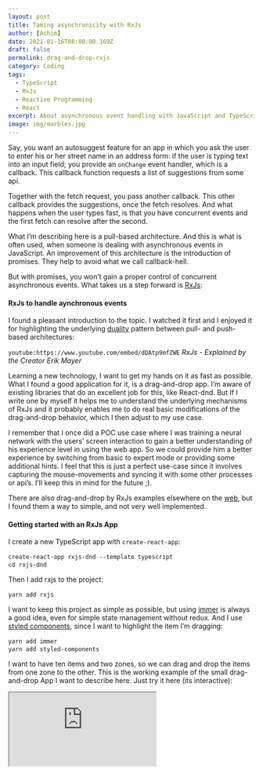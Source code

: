 ```yaml
---
layout: post
title: Taming asynchronicity with RxJs
author: [Achim]
date: 2021-01-16T08:00:00.169Z
draft: false
permalink: drag-and-drop-rxjs
category: Coding
tags:
  - TypeScript
  - RxJs
  - Reactive Programming
  - React
excerpt: About asynchronous event handling with JavaScript and TypeScript. I'm showcasing the potential of rxjs with a very first and simple example which implements drag and drop.
image: img/marbles.jpg
---
```


Say, you want an autosuggest feature for an app in which you ask the user to enter his or her street name in an address form: if the user is typing text into an input field; you provide an `onChange` event handler, which is a callback. This callback function requests a list of suggestions from some api.

Together with the fetch request, you pass another callback. This other callback provides the suggestions, once the fetch resolves. And what happens when the user types fast, is that you have concurrent events and the first fetch can resolve after the second.

What I’m describing here is a pull-based architecture. And this is what is often used, when someone is dealing with asynchronous events in JavaScript. An improvement of this architecture is the introduction of promises. They help to avoid what we call callback-hell.

But with promises, you won’t gain a proper control of concurrent asynchronous events. What takes us a step forward is [RxJs](https://rxjs-dev.firebaseapp.com/):

#### RxJs to handle aynchronous events

I found a pleasant introduction to the topic. I watched it first and I enjoyed it for highlighting the underlying [duality](<https://en.wikipedia.org/wiki/Duality_(mathematics)>) pattern between pull- and push-based architectures:

`youtube:https://www.youtube.com/embed/dDAtp9mfZWE`
_RxJs - Explained by the Creator Erik Mayer_

Learning a new technology, I want to get my hands on it as fast as possible. What I found a good application for it, is a drag-and-drop app. I’m aware of existing libraries that do an excellent job for this, like React-dnd. But If I write one by myself it helps me to understand the underlying mechanisms of RxJs and it probably enables me to do real basic modifications of the drag-and-drop behavior, which I then adjust to my use case.

I remember that I once did a POC use case where I was training a neural network with the users’ screen interaction to gain a better understanding of his experience level in using the web app. So we could provide him a better experience by switching from basic to expert mode or providing some additional hints. I feel that this is just a perfect use-case since it involves capturing the mouse-movements and syncing it with some other processes or api’s. I’ll keep this in mind for the future ;).

There are also drag-and-drop by RxJs examples elsewhere on the [web](https://medium.com/better-programming/drag-and-drop-made-easy-with-rxjs-8cd4a8994a07), but I found them a way to simple, and not very well implemented.

#### Getting started with an RxJs App

I create a new TypeScript app with `create-react-app`:

```
create-react-app rxjs-dnd --template typescript
cd rxjs-dnd
```

Then I add rxjs to the project:

```
yarn add rxjs
```

I want to keep this project as simple as possible, but using [immer](https://github.com/immerjs/immer) is always a good idea, even for simple state management without redux. And I use [styled components](https://styled-components.com/), since I want to highlight the item I’m dragging:

```
yarn add immer
yarn add styled-components
```

I want to have ten items and two zones, so we can drag and drop the items from one zone to the other. This is the working example of the small drag-and-drop App I want to describe here. Just try it here (its interactive):

<iframe src='https://vigorous-goldwasser-b66350.netlify.app/' style={{width: '100%', height: '400px'}} />

Or follow the external [link](https://vigorous-goldwasser-b66350.netlify.app/).
This is the code for my App, except for the Item component, in which the RxJs magic is happening:

```typescript
// App.tsx:
import React, { useEffect, useState } from 'react';
import './App.css';
import styled from 'styled-components';
import { produce, enableMapSet } from 'immer';
import Item from './Item';

const Container = styled.div`
  display: grid;
  grid-template-columns: 1fr 1fr;
  grid-column-gap: 50px;
  margin: 5vw;
`;

const DropZone = styled.div`
  border: 1px solid black;
  width: 100%;
  min-height: 40vw;
`;

const items: Record<number, Item> = [...new Array(10)]
  .map((el, ind) => ind)
  .reduce((acc: Record<number, Item>, cur: number) => {
    acc[cur] = { title: `Item ${cur}` };
    return acc;
  }, {});

function App() {
  useEffect(() => {
    enableMapSet();
  }, []);
  const [zones, setZones] = useState({
    zone1: new Set<number>([...new Array<number>(10)].map((el, ind) => ind)),
    zone2: new Set<number>(),
  });

  const moveToZone = (idToSet: number, toZone: dropZone) => {
    setZones(zones =>
      produce(zones, draft => {
        Object.keys(zones).forEach(zone => {
          if (zone === toZone) draft[zone].add(idToSet);
          else draft[zone as dropZone].delete(idToSet);
        });
      }),
    );
  };

  return (
    <div className="App">
      <Container>
        {Object.keys(zones).map(zone => (
          <DropZone key={`${zone}`} id={`${zone}`}>
            <div>{zone}</div>
            {[...zones[zone as dropZone]].map((id: number) => (
              <Item item={items[id]} id={id} moveToZone={moveToZone} key={id} />
            ))}
          </DropZone>
        ))}
      </Container>
    </div>
  );
}

export default App;
```

I create two div’s, the `DropZone`’s, 5 items which I separate by their Id’s and I define a function which allows me to send the `Item`’s to one of the `DropZone`’s.

The interesting part of the App is the code of the `Item` component:

```typescript
// Item.tsx
import { useEffect, useRef, useState } from 'react';
import { map, switchMap, take, takeUntil, share } from 'rxjs/operators';
import { fromEvent, merge } from 'rxjs';
import styled from 'styled-components';

interface Props {
  id: number;
  item: Item;
  moveToZone: Function;
}

type Pos = {
  x: number;
  y: number;
};

const ItemDiv = styled.div<{ isDragging: Boolean; pos: Pos }>`
  border: 2px solid #3eb0ef;
  border-radius: 10px/50%;
  color: rgba(255, 255, 255, 0.75);
  font-weight: bold;
  margin: 5px;
  padding: 10px;
  touch-action: none;
  box-sizing: border-box;
  background: ${props => (props.isDragging ? '#3eb0ef' : 'transparent')};
  transform: translate(${props => `${props.pos.x}px, ${props.pos.y}`}px);
`;

const Item = ({ item, id, moveToZone }: Props) => {
  const [isDragging, setIsDragging] = useState(false);
  const [pos, setPos] = useState<Pos>({ x: 0, y: 0 });
  const itemRef = useRef<HTMLDivElement>(null);
  useEffect(() => {
    const pointerdown$ = fromEvent<PointerEvent>(itemRef.current as HTMLDivElement, 'pointerdown');
    const pointermove$ = fromEvent<PointerEvent>(document, 'pointermove');
    const pointerup$ = fromEvent<PointerEvent>(document, 'pointerup').pipe(share());
    const drag$ = pointerdown$.pipe(
      switchMap(start => {
        return merge(
          pointermove$.pipe(
            map(move => {
              move.preventDefault();
              return {
                type: 'move',
                x: move.x - start.x,
                y: move.y - start.y,
              };
            }),
            takeUntil(pointerup$),
          ),
          pointerup$.pipe(
            map(endPos => {
              return {
                type: 'end',
                x: endPos.clientX,
                y: endPos.clientY,
              };
            }),
            take(1),
          ),
        );
      }),
    );

    const subscription = drag$.subscribe(evt => {
      switch (evt.type) {
        case 'move':
          setIsDragging(true);
          setPos(pos => ({ x: evt.x, y: evt.y }));
          break;
        case 'end':
          setIsDragging(false);
          const path = document.elementsFromPoint(evt.x, evt.y).map(el => el && el.id);
          const zones = ['Zone1', 'Zone2'];
          const zoneToDrop = zones.find(zone => path.includes(zone));
          if (zoneToDrop) {
            moveToZone(id, zoneToDrop);
          }
          setPos({ x: 0, y: 0 });
      }
    });
    return () => subscription.unsubscribe();
  }, [id, moveToZone]);

  return (
    <ItemDiv ref={itemRef} isDragging={isDragging} pos={pos} id={`item${id}`}>
      {item.title}
    </ItemDiv>
  );
};

export default Item;
```

I use RxJs here within the `useEffect` hook. I declare three observables: `pointerdown$`, `pointermove$` and `pointerup$`. Once I’ve declared an observable, I subscribe to it and tell the app how it should react to events which the observables are submitting.

#### Marbles

Observables are emitting a stream of events. We visualize this stream on a time axis, on which we place marbles. Then every single marble is representing an event. Now, with Operators, we can transform and manipulate those streams of events.

Talking of Operators, it is important to know that we have two distinct types of operators: Creation Operators and Pipeable Operators. Creation Operators are creating Observables out of a data source. I already used them when I defined `pointerdown$`, `pointermove$` and `pointerup$`. In this case, I create Observables out of the mouse interactions on Dom Elements. Pipeable Operators are Operators which receive one Observable and return a new Observable. Starting with an observable, let’s say `observable$` and two Pipeable Operators, `Op1` and `Op2`, we can apply both of them to `observable$`, by writing: `Op1(Op2(observable$))`.

Since this is getting unreadable quickly, the RxJs way to write this is:

```typescript
observable$.pipe(Op1, Op2);
```

#### Construction of the drag$ Operator

Let’s look at the `drag$` Observable and how I create it out of other Observables and Operators:
I construct `drag$` out of three observables: `pointerdown$`, `pointermove$` and `pointerup$`. Let me explain the construction of the `drag$` Observable from the inner Observables to the outer ones:

I send `pointermove$` into a pipe, where each `pointermove$` event is mapped to an object which will be emitted by the resulting Observable. Then, the Observable is asked to terminate it’s stream when the ‘pointerup$‘ event occurs, which is done by applying the `takeUntil` Operator:

![marbles_take_until.png](img/marbles_take_until.png)
_Visual representation of the takeUntil operator, which merges the stream of two events into a new stream_

- `pointerup$` works similar to `pointermove$`, just that it returns an object with a different type value, ‘end‘, and with the operator `take(1)` which ends the stream after the first Submission. When want to drag-and-drop objects, and the drag-and-drop ends with the first `pointerup$` event.

* `merge` The `merge` operator unites my two Observables into one:

![marbles_merge.png](img/marbles_merge.png)
_Visual representation of the merge operator, which merges the stream of two events into a new stream_

- `switchMap` receives the `mousdown$` subscription: in therms of causality, this is the first event which is happening in the chain: Switchmap takes the newest `pointerdown$` event on the Item and returns the Stream of Observables which results from the `merge` Operator and which depends on the initial event (in this case on the coordinates of the initial `pointerdown$` event). Whenever the subscribed observable, `pointerdown$`, is emitting a new event, the current stream of events gets thrown away and is being replaced by a new one:

![marbles_switch_map.png](img/marbles_switch_map.png)
_Visual representation of the switchMap Operator._

#### Subscribing to the drag$ Operator

After I declared the `drag$` Observable I just need to subscribe to it, process the emitted events and update the item's position: as long as the emitted event is `move`, I set the new screen position. On the `end` event, I use DOM methods to find the Dropzone in which the mouse pointer is located, send the item to the captured drop zone and reset it's position.

You can find the full code in this Github [repo](https://github.com/achimcc/rxjs-dnd).
